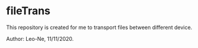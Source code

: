 # fileTrans
This repository is created for me to transport files between different device.  
  
Author:  Leo-Ne, 11/11/2020.
